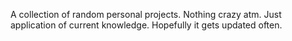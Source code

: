 A collection of random personal projects. Nothing crazy atm. Just application of current knowledge.
Hopefully it gets updated often.
